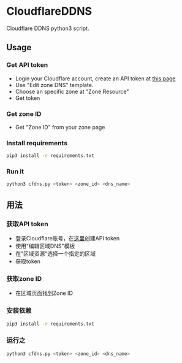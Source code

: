 # CloudflareDDNS

Cloudflare DDNS python3 script.

## Usage

### Get API token

* Login your Cloudflare account, create an API token at [this page](https://dash.cloudflare.com/profile/api-tokens)
* Use "Edit zone DNS" template.
* Choose an specific zone at "Zone Resource"
* Get token

### Get zone ID

* Get "Zone ID" from your zone page
 
### Install requirements

```bash
pip3 install -r requirements.txt
```

### Run it

```bash
python3 cfdns.py <token> <zone_id> <dns_name>
```

## 用法

### 获取API token

* 登录Cloudflare账号，在[这里](https://dash.cloudflare.com/profile/api-tokens)创建API token
* 使用"编辑区域DNS"模板
* 在"区域资源"选择一个指定的区域
* 获取token

### 获取zone ID

* 在区域页面找到Zone ID

### 安装依赖

```bash
pip3 install -r requirements.txt
```

### 运行之

```bash
python3 cfdns.py <token> <zone_id> <dns_name>
```
